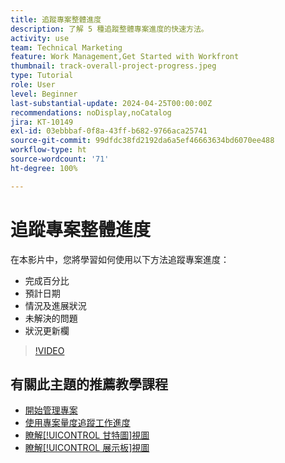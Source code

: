 ```yaml
---
title: 追蹤專案整體進度
description: 了解 5 種追蹤整體專案進度的快速方法。
activity: use
team: Technical Marketing
feature: Work Management,Get Started with Workfront
thumbnail: track-overall-project-progress.jpeg
type: Tutorial
role: User
level: Beginner
last-substantial-update: 2024-04-25T00:00:00Z
recommendations: noDisplay,noCatalog
jira: KT-10149
exl-id: 03ebbbaf-0f8a-43ff-b682-9766aca25741
source-git-commit: 99dfdc38fd2192da6a5ef46663634bd6070ee488
workflow-type: ht
source-wordcount: '71'
ht-degree: 100%

---
```


# 追蹤專案整體進度

在本影片中，您將學習如何使用以下方法追蹤專案進度：

* 完成百分比
* 預計日期
* 情況及進展狀況
* 未解決的問題
* 狀況更新欄

>[!VIDEO](https://video.tv.adobe.com/v/3428748/?quality=12&learn=on)

## 有關此主題的推薦教學課程

* [開始管理專案](https://experienceleague.adobe.com/zh-hant/docs/workfront-learn/tutorials-workfront/manage-work/projects/getting-started-manage-a-project.md)
* [使用專案量度追蹤工作進度](https://experienceleague.adobe.com/zh-hant/docs/workfront-learn/tutorials-workfront/manage-work/projects/track-work-progress-with-project-metrics.md)
* [瞭解[!UICONTROL 甘特圖]視圖](https://experienceleague.adobe.com/zh-hant/docs/workfront-learn/tutorials-workfront/manage-work/projects/understand-the-gantt-view.md)
* [瞭解[!UICONTROL 展示板]視圖](https://experienceleague.adobe.com/zh-hant/docs/workfront-learn/tutorials-workfront/manage-work/projects/understand-the-board-view.md)
